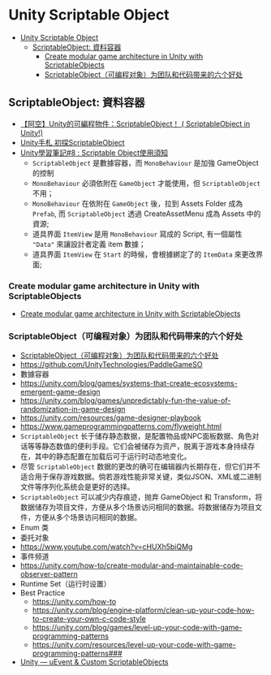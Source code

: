 # Unity Scriptable Object

<!-- TOC -->
* [Unity Scriptable Object](#unity-scriptable-object)
  * [ScriptableObject: 資料容器](#scriptableobject-資料容器)
    * [Create modular game architecture in Unity with ScriptableObjects](#create-modular-game-architecture-in-unity-with-scriptableobjects)
    * [ScriptableObject（可编程对象）为团队和代码带来的六个好处](#scriptableobject可编程对象为团队和代码带来的六个好处)
<!-- TOC -->

## ScriptableObject: 資料容器

- [【阿空】Unity的可編程物件：ScriptableObject！ ( ScriptableObject in Unity!)](https://www.youtube.com/watch?v=0nW5PhQTWbQ)
- [Unity手札 初探ScriptableObject](https://chrislin1015.medium.com/unity%E6%89%8B%E6%9C%AD-%E5%88%9D%E6%8E%A2scriptableobject-3827b6f30740)
- [Unity學習筆記#8 : Scriptable Object使用須知](https://kendevlog.wordpress.com/2017/11/10/unity%E5%AD%B8%E7%BF%92%E7%AD%86%E8%A8%988-scriptable-object%E4%BD%BF%E7%94%A8%E9%A0%88%E7%9F%A5/)
  - `ScriptableObject` 是數據容器，而 `MonoBehaviour` 是加強 GameObject 的控制
  - `MonoBehaviour` 必須依附在 `GameObject` 才能使用，但 `ScriptableObject` 不用；
  - `MonoBehaviour` 在依附在 `GameObject` 後，拉到 Assets Folder 成為 `Prefab`, 而 `ScriptableObject` 透過
    CreateAssetMenu 成為 Assets 中的資源;
  - 道具界面 `ItemView` 是用 `MonoBehaviour` 寫成的 Script, 有一個屬性 `"Data"` 來讓設計者定義 item 數據；
  - 道具界面 `ItemView` 在 `Start` 的時候，會根據綁定了的 `ItemData` 來更改界面;

### Create modular game architecture in Unity with ScriptableObjects

- [Create modular game architecture in Unity with ScriptableObjects](https://unity.com/resources/create-modular-game-architecture-with-scriptable-objects-ebook)

### ScriptableObject（可编程对象）为团队和代码带来的六个好处

- [ScriptableObject（可编程对象）为团队和代码带来的六个好处](https://unity.com/cn/blog/engine-platform/6-ways-scriptableobjects-can-benefit-your-team-and-your-code)
- https://github.com/UnityTechnologies/PaddleGameSO
- 數據容器
- https://unity.com/blog/games/systems-that-create-ecosystems-emergent-game-design
- https://unity.com/blog/games/unpredictably-fun-the-value-of-randomization-in-game-design
- https://unity.com/resources/game-designer-playbook
- https://www.gameprogrammingpatterns.com/flyweight.html
- `ScriptableObject` 长于储存静态数据，是配置物品或NPC面板数据、角色对话等等静态数值的便利手段。它们会被储存为资产，脱离于游戏本身持续存在，其中的静态配置在加载后可于运行时动态地变化。
- 尽管 `ScriptableObject` 数据的更改的确可在编辑器内长期存在，但它们并不适合用于保存游戏数据。倘若游戏性能非常关键，类似JSON、XML或二进制文件等序列化系统会是更好的选择。
- `ScriptableObject` 可以减少内存痕迹，抛弃 GameObject 和 Transform，将数据储存为项目文件，方便从多个场景访问相同的数据。将数据储存为项目文件，方便从多个场景访问相同的数据。
- Enum 类
- 委托对象
- https://www.youtube.com/watch?v=cHUXh5biQMg
- 事件频道
- https://unity.com/how-to/create-modular-and-maintainable-code-observer-pattern
- Runtime Set（运行时设置）
- Best Practice
  - https://unity.com/how-to
  - https://unity.com/blog/engine-platform/clean-up-your-code-how-to-create-your-own-c-code-style
  - https://unity.com/blog/games/level-up-your-code-with-game-programming-patterns
  - https://unity.com/resources/level-up-your-code-with-game-programming-patterns###
- [Unity — uEvent & Custom ScriptableObjects](https://link.medium.com/fehH2xLCe8)
